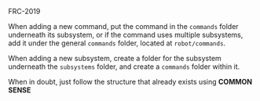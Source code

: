FRC-2019

When adding a new command, put the command in the `commands` folder underneath its subsystem, or if the command uses multiple subsystems, add it under the general `commands` folder, located at `robot/commands`.

When adding a new subsystem, create a folder for the subsystem underneath the `subsystems` folder, and create a `commands` folder within it.

When in doubt, just follow the structure that already exists using
<b>COMMON SENSE</b>
